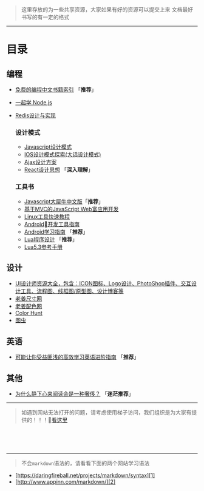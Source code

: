 > 这里存放的为一些共享资源，大家如果有好的资源可以提交上来
> 文档最好书写的有一定的格式

- - - -

# 目录
  ## 编程
  - [免费的编程中文书籍索引][10] 「**推荐**」
  - [一起学 Node.js][28]
  - [Redis设计与实现][30]

    ### 设计模式
    - [Javascript设计模式][13]
    - [IOS设计模式探索(大话设计模式)][16]
    - [Ajax设计方案][18]
    - [React设计思想][19] 「**深入理解**」

    ### 工具书
    - [Javascript大犀牛中文版][14]「**推荐**」
    - [基于MVC的JavaScript Web富应用开发][23]
    - [Linux工具快速教程][17]
    - [Android开发工具指南][20]
    - [Android学习指南][29] 「**推荐**」
    - [Lua程序设计][26] 「**推荐**」
    - [Lua5.3参考手册][27]

  
  ## 设计
  - [UI设计师资源大全，包含：ICON图标、Logo设计、PhotoShop插件、交互设计工具、流程图、线框图/原型图、设计博客等][15]
  - [老姜尺寸网][21]
  - [老姜配色网][22]
  - [Color Hunt][24]
  - [图虫][25]

  ## 英语
  - [可能让你受益匪浅的高效学习英语进阶指南][11] 「**推荐**」

  ## 其他
  - [为什么静下心来阅读会是一种奢侈？][12] 「**迷茫推荐**」

- - - -
> 如遇到网站无法打开的问题，请考虑使用梯子访问，我们组织是为大家有提供的！！！[看这里][3]



<br>
<br>
<br>

- - - -

> 不会`markdown`语法的，请看看下面的两个网站学习语法

 - [https://daringfireball.net/projects/markdown/syntax][1]
 - [http://www.appinn.com/markdown/][2]


 [1]: https://daringfireball.net/projects/markdown/syntax
 [2]: http://www.appinn.com/markdown/
 [3]: https://github.com/jutasky/Share/tree/master/ssr


 [10]: https://github.com/justjavac/free-programming-books-zh_CN
 [11]: https://github.com/byoungd/english-level-up-tips-for-Chinese
 [12]: http://www.nowamagic.net/librarys/veda/detail/2800
 [13]: https://github.com/lxj/javascript.patterns
 [14]: http://ued.taobao.org/javascript
 [15]: https://github.com/jobbole/awesome-design-cn
 [16]: https://github.com/huang303513/Design-Pattern-For-iOS
 [17]: http://linuxtools-rst.readthedocs.io/zh_CN/latest
 [18]: https://github.com/GerryIsWarrior/ajax
 [19]: https://github.com/react-guide/react-basic
 [20]: https://github.com/inferjay/AndroidDevTools
 [21]: http://www.chicun.vc
 [22]: http://www.peise.vc
 [23]: http://jayli.github.io/jswebapps
 [24]: http://colorhunt.co/
 [25]: https://tuchong.com/
 [26]: http://book.luaer.cn/
 [27]: http://cloudwu.github.io/lua53doc/contents.html
 [28]: https://github.com/nswbmw/N-blog
 [29]: http://www.jianshu.com/p/f6681e417d40
 [30]: https://github.com/huangz1990/redisbook
